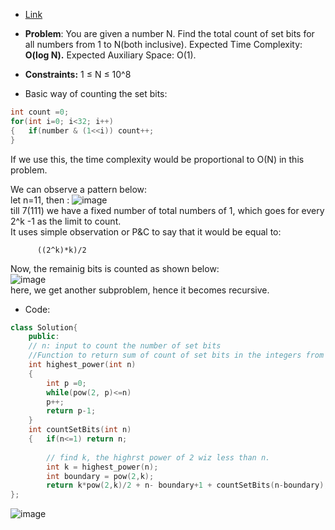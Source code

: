 - [Link](https://practice.geeksforgeeks.org/problems/count-total-set-bits-1587115620/1#)
- **Problem**: 
You are given a number N. Find the total count of set bits for all numbers from 1 to N(both inclusive).
Expected Time Complexity: **O(log N).**
Expected Auxiliary Space: O(1).

- **Constraints:**
1 ≤ N ≤ 10^8

- Basic way of counting the set bits: 
```cpp
int count =0;
for(int i=0; i<32; i++)
{   if(number & (1<<i)) count++;
}


```
If we use this, the time complexity would be proportional to O(N) in this problem.   

We can observe a pattern below:   
let n=11, then :
![image](https://user-images.githubusercontent.com/64036955/169027671-c4807f08-8375-4714-b8dd-83d9e03c9339.png)   
till 7(111) we have a fixed number of total numbers of 1, which goes for every 2^k -1 as the limit to count.  
It uses simple observation or P&C to say that it would be equal to:
          
          ((2^k)*k)/2

Now, the remainig bits is counted as shown below:   
![image](https://user-images.githubusercontent.com/64036955/169028258-c8f93713-8d49-4a3f-ac55-914ee312b829.png)   
here, we get another subproblem, hence it becomes recursive.  


- Code:  

```cpp
class Solution{
    public:
    // n: input to count the number of set bits
    //Function to return sum of count of set bits in the integers from 1 to n.
    int highest_power(int n)
    {
        int p =0;
        while(pow(2, p)<=n)
        p++;
        return p-1;
    }
    int countSetBits(int n)
    {   if(n<=1) return n;
            
        // find k, the highrst power of 2 wiz less than n.
        int k = highest_power(n);
        int boundary = pow(2,k);
        return k*pow(2,k)/2 + n- boundary+1 + countSetBits(n-boundary);    }
};
```

![image](https://user-images.githubusercontent.com/64036955/169028587-1d3e1f59-13ed-43d0-a21e-7a2fc6024187.png)
